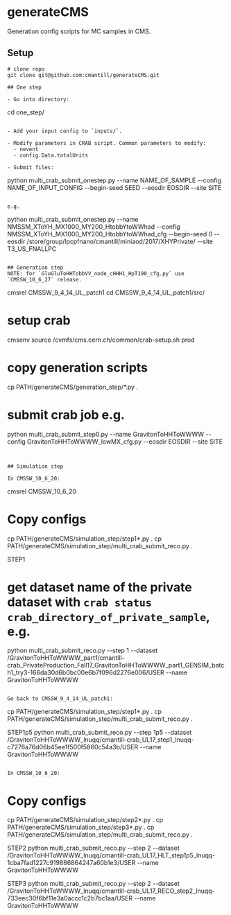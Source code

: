 # generateCMS
Generation config scripts for MC samples in CMS.

## Setup

```
# clone repo
git clone git@github.com:cmantill/generateCMS.git

## One step

- Go into directory:
```
cd one_step/
```

- Add your input config to `inputs/`.

- Modify parameters in CRAB script. Common parameters to modify:
  - nevent
  - config.Data.totalUnits

- Submit files:
```
python multi_crab_submit_onestep.py --name NAME_OF_SAMPLE --config NAME_OF_INPUT_CONFIG  --begin-seed SEED --eosdir EOSDIR --site SITE
```

e.g.
```
python multi_crab_submit_onestep.py --name NMSSM_XToYH_MX1000_MY200_HtobbYtoWWhad --config NMSSM_XToYH_MX1000_MY200_HtobbYtoWWhad_cfg --begin-seed 0 --eosdir /store/group/lpcpfnano/cmantill/miniaod/2017/XHYPrivate/ --site T3_US_FNALLPC
```

## Generation step
NOTE: for `GluGluToHHTobbVV_node_cHHH1_HpT190_cfg.py` use `CMSSW_10_6_27` release.
```
cmsrel CMSSW_9_4_14_UL_patch1
cd CMSSW_9_4_14_UL_patch1/src/

# setup crab
cmsenv
source /cvmfs/cms.cern.ch/common/crab-setup.sh prod

# copy generation scripts
cp PATH/generateCMS/generation_step/*.py .

# submit crab job e.g.
python multi_crab_submit_step0.py --name GravitonToHHToWWWW --config GravitonToHHToWWWW_lowMX_cfg.py --eosdir EOSDIR --site SITE
```


## Simulation step

In CMSSW_10_6_20:
```
cmsrel CMSSW_10_6_20

# Copy configs
cp PATH/generateCMS/simulation_step/step1*.py .
cp PATH/generateCMS/simulation_step/multi_crab_submit_reco.py .

STEP1
# get dataset name of the private dataset with `crab status crab_directory_of_private_sample`, e.g.
python multi_crab_submit_reco.py --step 1 --dataset /GravitonToHHToWWWW_part1/cmantill-crab_PrivateProduction_Fall17_GravitonToHHToWWWW_part1_GENSIM_batch1_try3-166da30d6b0bc00e6b7f096d2276e006/USER --name GravitonToHHToWWWW
```

Go back to CMSSW_9_4_14_UL_patch1:
```
cp PATH/generateCMS/simulation_step/step1*.py .
cp PATH/generateCMS/simulation_step/multi_crab_submit_reco.py .

STEP1p5
python multi_crab_submit_reco.py --step 1p5 --dataset /GravitonToHHToWWWW_lnuqq/cmantill-crab_UL17_step1_lnuqq-c7276a76d06b45ee1f500f5860c54a3b/USER --name GravitonToHHToWWWW
```

In CMSSW_10_6_20:
```
# Copy configs
cp PATH/generateCMS/simulation_step/step2*.py . 
cp PATH/generateCMS/simulation_step/step3*.py .
cp PATH/generateCMS/simulation_step/multi_crab_submit_reco.py	.

STEP2
python multi_crab_submit_reco.py --step 2 --dataset /GravitonToHHToWWWW_lnuqq/cmantill-crab_UL17_HLT_step1p5_lnuqq-1cba7fad1227c919886864247a60b1e3/USER --name GravitonToHHToWWWW

STEP3
python multi_crab_submit_reco.py --step	2 --dataset /GravitonToHHToWWWW_lnuqq/cmantill-crab_UL17_RECO_step2_lnuqq-733eec30f6bf11e3a0accc1c2b7bc1aa/USER --name GravitonToHHToWWWW
```
